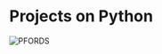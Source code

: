 # Projects on Python
![PFORDS](https://github.com/PervejHosen/Python_Projects/assets/117522848/bb2f32f7-5c8b-4fea-982c-ab55d0d86132)
